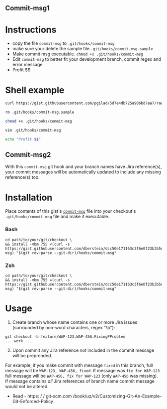 ## Commit-msg1
# Instructions

- copy the file `commit-msg` to `.git/hooks/commit-msg`
- make sure your delete the sample file `.git/hooks/commit-msg.sample`
- Make commit msg executable. `chmod +x .git/hooks/commit-msg`
- Edit `commit-msg` to better fit your development branch, commit regex and error message
- Profit $$

# Shell example

```bash
curl https://gist.githubusercontent.com/pgilad/5d7e4db725a906bd7aa7/raw/feba0ca462f87a382cfbc3eddfcc529ceb9b7350/commit-msg.sh > .git/hooks/commit-msg

rm .git/hooks/commit-msg.sample

chmod +x .git/hooks/commit-msg

vim .git/hooks/commit-msg

echo "Profit $$"
```

## Commit-msg2

With this `commit-msg` git hook and your branch names have Jira reference(s), your commit messages will be automatically updated to include any missing reference(s) too.

# Installation

Place contents of this gist's [`commit-msg`](https://gist.githubusercontent.com/dberstein/dcc50e171163c3f6e0f23b2b5de5dd49/raw/5e5372ff22a872321ad1f5469a4d579c15ce498a/commit-msg) file into your checkout's `.git/hooks/commit-msg` file and make it executable.

### Bash
``` 
cd path/to/your/git/checkout \
&& install -vbm 755 <(curl -s https://gist.githubusercontent.com/dberstein/dcc50e171163c3f6e0f23b2b5de5dd49/raw/5e5372ff22a872321ad1f5469a4d579c15ce498a/commit-msg) "$(git rev-parse --git-dir)/hooks/commit-msg"
```

### Zsh
``` 
cd path/to/your/git/checkout \
&& install -vbm 755 =(curl -s https://gist.githubusercontent.com/dberstein/dcc50e171163c3f6e0f23b2b5de5dd49/raw/5e5372ff22a872321ad1f5469a4d579c15ce498a/commit-msg) "$(git rev-parse --git-dir)/hooks/commit-msg"
```

# Usage

1. Create branch whose name contains one or more Jira issues (surrounded by non-word characters, regex "\b"):
```
git checkout -b feature/WAP-123.WAP-456.FixingPProblem
... work ...
```

2. Upon commit any Jira reference *not* included in the commit message will be preprended.

For example, if you make commit with message `fixed` in this branch, full message will be `WAP-123, WAP-456, fixed`. If message was `fix for WAP-123` full message will be `WAP-456, fix for WAP-123` (only `WAP-456` was missing). If message contains *all* Jira references of branch name commit message would not be altered.

- Read - https: / / git-scm.com /book/uz/v2/Customizing-Git-An-Example-Git-Enforced-Policy



